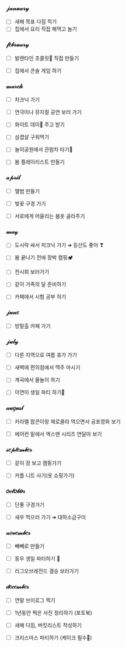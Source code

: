### 𝒿𝒶𝓃𝓊𝒶𝓇𝓎 

- [ ] 새해 목표 다짐 적기 
- [ ] 집에서 요리 직접 해먹고 놀기

### 𝒻𝑒𝒷𝓇𝓊𝒶𝓇𝓎

- [ ] 발렌타인 초콜릿🍫 직접 만들기
- [ ] 집에서 콘솔 게임 하기 


### 𝓂𝒶𝓇𝒸𝒽

- [ ] 차크닉 가기
- [ ] 연극이나 뮤지컬 공연 보러 가기 
- [ ] 화이트 데이🍬 주고 받기
- [ ] 삼겹살 구워먹기
- [ ] 놀이공원에서 관람차 타기🎡
- [ ] 봄 플레이리스트 만들기


### 𝒶𝓅𝓇𝒾𝓁

- [ ] 앨범 만들기 
- [ ] 벚꽃 구경 가기
- [ ] 서로에게 어울리는 봄옷 골라주기 


### 𝓂𝒶𝓎

- [ ] 도시락 싸서 피크닉 가기 ➜ 등산도 좋아 ❣︎
- [ ] 봄 끝나기 전에 장박 캠핑🏕️
- [ ] 전시회 보러가기 
- [ ] 같이 가족의 달 준비하기
- [ ] 카페에서 시험 공부 하기


### 𝒿𝓊𝓃𝑒

- [ ] 방탈출 카페 가기 


### 𝒿𝓊𝓁𝓎

- [ ] 다른 지역으로 여름 휴가 가기
- [ ] 새벽에 편의점에서 맥주 마시기
- [ ] 계곡에서 물놀이 하기
- [ ] 이연이 생일 파티 하기🎂


### 𝒶𝓊𝑔𝓊𝓈𝓉

- [ ] 카라멜 팝콘이랑 제로콜라 먹으면서 공포영화 보기 
- [ ] 에어컨 밑에서 엑스맨 시리즈 연달아 보기 


### 𝓈𝑒𝓅𝓉𝑒𝓂𝒷𝑒𝓇

- [ ] 같이 장 보고 캠핑가기
- [ ] 커플 니트 사기(옷 쇼핑가기)


### 𝑜𝒸𝓉𝑜𝒷𝑒𝓇

- [ ] 단풍 구경가기
- [ ] 새우 먹으러 가기 ➜ 대하소금구이 


### 𝓃𝑜𝓋𝑒𝓂𝒷𝑒𝓇

- [ ] 빼빼로 만들기 
- [ ] 동우 생일 파티하기 🎂
- [ ] 리그오브레전드 결승 보러가기


### 𝒹𝑒𝒸𝑒𝓂𝒷𝑒𝓇

- [ ] 연말 브이로그 찍기
- [ ] 1년동안 찍은 사진 정리하기 (포토북)
- [ ] 새해 다짐, 버킷리스트 작성하기
- [ ] 크리스마스 파티하기 (케이크 필수🎄)

